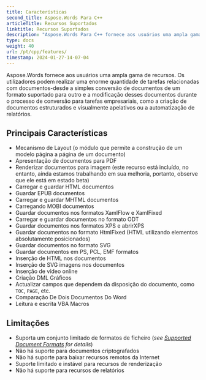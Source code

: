 ```yaml
---
title: Características
second_title: Aspose.Words Para C++
articleTitle: Recursos Suportados
linktitle: Recursos Suportados
description: "Aspose.Words Para C++ fornece aos usuários uma ampla gama de recursos, desde a simples conversão e modificação de documentos até a criação de documentos estruturados e visualmente atraentes ou a automação de relatórios."
type: docs
weight: 40
url: /pt/cpp/features/
timestamp: 2024-01-27-14-07-04
---
```


Aspose.Words fornece aos usuários uma ampla gama de recursos. Os utilizadores podem realizar uma enorme quantidade de tarefas relacionadas com documentos-desde a simples conversão de documentos de um formato suportado para outro e a modificação desses documentos durante o processo de conversão para tarefas empresariais, como a criação de documentos estruturados e visualmente apelativos ou a automatização de relatórios.

## Principais Características

- Mecanismo de Layout (o módulo que permite a construção de um modelo página a página de um documento)
- Apresentação de documentos para PDF
- Renderizar documentos para imagem (este recurso está incluído, no entanto, ainda estamos trabalhando em sua melhoria, portanto, observe que ele está em estado beta)
- Carregar e guardar HTML documentos
- Guardar EPUB documentos
- Carregar e guardar MHTML documentos
- Carregando MOBI documentos
- Guardar documentos nos formatos XamlFlow e XamlFixed
- Carregar e guardar documentos no formato ODT
- Guardar documentos nos formatos XPS e abrirXPS
- Guardar documentos no formato HtmlFixed (HTML utilizando elementos absolutamente posicionados)
- Guardar documentos no formato SVG
- Guardar documentos em PS, PCL, EMF formatos
- Inserção de HTML nos documentos
- Inserção de SVG imagens nos documentos
- Inserção de vídeo online
- Criação DML Gráficos
- Actualizar campos que dependem da disposição do documento, como `TOC`, `PAGE`, etc.
- Comparação De Dois Documentos Do Word
- Leitura e escrita VBA Macros

## Limitações

- Suporta um conjunto limitado de formatos de ficheiro (*see [Supported Document Formats](/words/cpp/supported-document-formats/) for details*)
- Não há suporte para documentos criptografados
- Não há suporte para baixar recursos remotos da Internet
- Suporte limitado e instável para recursos de renderização
- Não há suporte para recursos de relatórios
